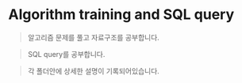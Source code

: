 # Algorithm training and SQL query
> 알고리즘 문제를 풀고 자료구조를 공부합니다.

> SQL query를 공부합니다.

> 각 폴더안에 상세한 설명이 기록되어있습니다. 
